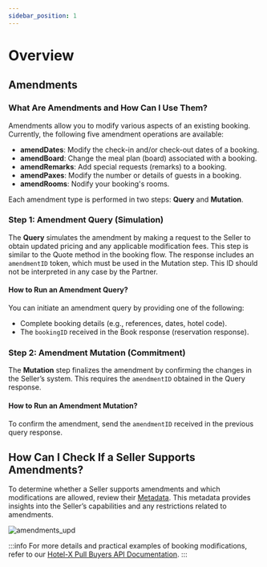 ```yaml
---
sidebar_position: 1
---
```


# Overview

## Amendments

### What Are Amendments and How Can I Use Them?

Amendments allow you to modify various aspects of an existing booking. Currently, the following five amendment operations are available:

- **amendDates**: Modify the check-in and/or check-out dates of a booking.
- **amendBoard**: Change the meal plan (board) associated with a booking.
- **amendRemarks**: Add special requests (remarks) to a booking.
- **amendPaxes**: Modify the number or details of guests in a booking.
- **amendRooms**: Nodify your booking's rooms.

Each amendment type is performed in two steps: **Query** and **Mutation**.

### Step 1: Amendment Query (Simulation)
The **Query** simulates the amendment by making a request to the Seller to obtain updated pricing and any applicable modification fees. This step is similar to the Quote method in the booking flow. The response includes an `amendmentID` token, which must be used in the Mutation step. This ID should not be interpreted in any case by the Partner.

#### How to Run an Amendment Query?
You can initiate an amendment query by providing one of the following:

- Complete booking details (e.g., references, dates, hotel code).
- The `bookingID` received in the Book response (reservation response).

### Step 2: Amendment Mutation (Commitment)
The **Mutation** step finalizes the amendment by confirming the changes in the Seller’s system. This requires the `amendmentID` obtained in the Query response.

#### How to Run an Amendment Mutation?
To confirm the amendment, send the `amendmentID` received in the previous query response.

## How Can I Check If a Seller Supports Amendments?

To determine whether a Seller supports amendments and which modifications are allowed, review their [Metadata](/kb/our-products/are-you-a-buyer/our-methods/static-content/hotel-x-metadata-query). This metadata provides insights into the Seller’s capabilities and any restrictions related to amendments.

![amendments_upd](https://storage.travelgate.com/kbase/amendments_upd.jpg)

:::info
For more details and practical examples of booking modifications, refer to our [Hotel-X Pull Buyers API Documentation](/docs/apis/for-buyers/hotel-x-pull-buyers-api/booking-management/amendments/).
:::
